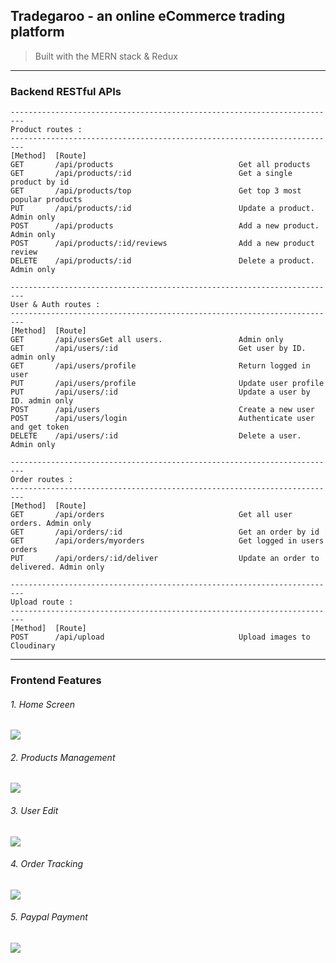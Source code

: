 ## Tradegaroo - an online eCommerce trading platform

> Built with the MERN stack & Redux

------------

### Backend RESTful APIs
```
-------------------------------------------------------------------------
Product routes :
-------------------------------------------------------------------------
[Method]  [Route]
GET       /api/products                            Get all products
GET       /api/products/:id                        Get a single product by id
GET       /api/products/top                        Get top 3 most popular products
PUT       /api/products/:id                        Update a product. Admin only
POST      /api/products                            Add a new product. Admin only
POST      /api/products/:id/reviews                Add a new product review
DELETE    /api/products/:id                        Delete a product. Admin only

-------------------------------------------------------------------------
User & Auth routes :
-------------------------------------------------------------------------
[Method]  [Route]
GET       /api/usersGet all users.                 Admin only
GET       /api/users/:id                           Get user by ID. admin only
GET       /api/users/profile                       Return logged in user
PUT       /api/users/profile                       Update user profile
PUT       /api/users/:id                           Update a user by ID. admin only
POST      /api/users                               Create a new user
POST      /api/users/login                         Authenticate user and get token
DELETE    /api/users/:id                           Delete a user. Admin only

-------------------------------------------------------------------------
Order routes :
-------------------------------------------------------------------------
[Method]  [Route]
GET       /api/orders                              Get all user orders. Admin only
GET       /api/orders/:id                          Get an order by id
GET       /api/orders/myorders                     Get logged in users orders
PUT       /api/orders/:id/deliver                  Update an order to delivered. Admin only

-------------------------------------------------------------------------
Upload route :
-------------------------------------------------------------------------
[Method]  [Route]
POST      /api/upload                              Upload images to Cloudinary
```


------------
### Frontend Features

###### 1. Home Screen
![](https://res.cloudinary.com/dsk0gjgdw/image/upload/v1655205270/Tradegaroo/home_awjd5z.png)


###### 2. Products Management
![](https://res.cloudinary.com/dsk0gjgdw/image/upload/v1655205270/Tradegaroo/products_yvdh3f.png)


###### 3. User Edit
![](https://res.cloudinary.com/dsk0gjgdw/image/upload/v1655205686/Tradegaroo/users_nowmuo.png)


###### 4. Order Tracking
![](https://res.cloudinary.com/dsk0gjgdw/image/upload/v1655205270/Tradegaroo/orders_n03apx.png)

###### 5. Paypal Payment
![](https://res.cloudinary.com/dsk0gjgdw/image/upload/v1655205270/Tradegaroo/Paypal_hrggo6.png)

